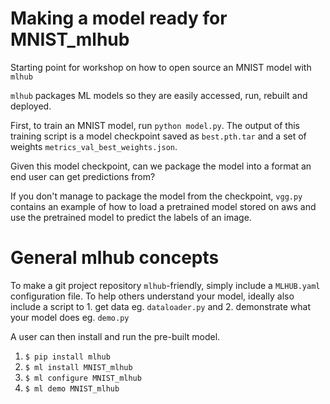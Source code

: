 # Making a model ready for MNIST_mlhub
Starting point for workshop on how to open source an MNIST model with `mlhub`

`mlhub` packages ML models so they are easily accessed, run, rebuilt and deployed. 

First, to train an MNIST model, run `python model.py`. The output of this training script is a model checkpoint saved as `best.pth.tar` and a set of weights `metrics_val_best_weights.json`. 

Given this model checkpoint, can we package the model into a format an end user can get predictions from? 

If you don't manage to package the model from the checkpoint, `vgg.py` contains an example of how to load a pretrained model stored on aws and use the pretrained model to predict the labels of an image. 


# General mlhub concepts 

To make a git project repository `mlhub`-friendly, simply include a `MLHUB.yaml` configuration file. To help others understand your model, ideally also include a script to 1. get data eg. `dataloader.py` and 2. demonstrate what your model does eg. `demo.py`

A user can then install and run the pre-built model. 

1. `$ pip install mlhub`    
2. `$ ml install MNIST_mlhub`     
3. `$ ml configure MNIST_mlhub`      
4. `$ ml demo MNIST_mlhub`
